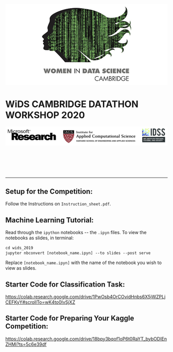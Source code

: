 ![](/workshop_materials/images/wids.jpg)

# WiDS CAMBRIDGE DATATHON WORKSHOP 2020

![](/workshop_materials/images/long_logos.png)

<br/>
<br/>
<br/>
<br/>

---

## Setup for the Competition:
Follow the Instructions on `Instruction_sheet.pdf`.

## Machine Learning Tutorial:
Read through the `ipython` notebooks -- the `.ipyn` files.
To view the notebooks as slides, in terminal:
```
cd wids_2019
jupyter nbconvert [notebook_name.ipyn] --to slides --post serve
```
Replace `[notebook_name.ipyn]` with the name of the notebook you wish to view as slides.


## Starter Code for Classification Task:
https://colab.research.google.com/drive/1PwOsb4OrCOvidHnbs6X5jWZPLjCEFKyY#scrollTo=wK4to0IvSjXZ

## Starter Code for Preparing Your Kaggle Competition:
https://colab.research.google.com/drive/18bpy3bqof1oP6t0RaYT_bybODIEnZHMi?ts=5c6e39df
